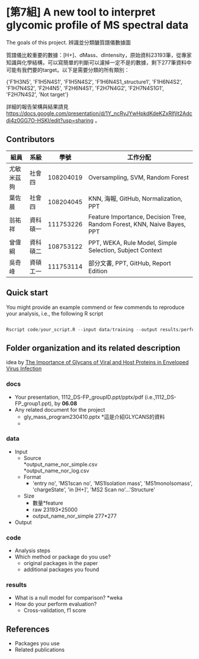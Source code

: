 # [第7組] A new tool to interpret glycomic profile of MS spectral data
The goals of this project.
辨識並分類醣質譜儀數據圖  

質譜儀比較重要的數據：[H+]、dMass、dIntensity，原始資料23193筆，從專家知識與化學結構，可以寫簡單的判斷可以濾掉一定不是的數據，剩下277筆資料中可能有我們要的target。以下是需要分類的所有類別：

{'F1H3N5',
 'F1H5N4S1',
 'F1H5N4S2',
 'F1H6N4S1_structure1',
 'F1H6N4S2',
 'F1H7N4S2',
 'F2H4N5',
 'F2H6N4S1',
 'F2H7N4G2',
 'F2H7N4S1G1',
 'F2H7N4S2',
 'Not target'}
 
詳細的報告架構與結果請見 <https://docs.google.com/presentation/d/1Y_ncRyJYwHpkdKdeKZxRlfjIt2Adcdj4z0GG7O-HSKI/edit?usp=sharing> 。

## Contributors
|組員|系級|學號|工作分配|
|-|-|-|-|
|尤敏米茲夠|社會四|108204019|Oversampling, SVM, Random Forest| 
|葉佐晨|社會四|108204045|KNN, 海報, GitHub, Normalization, PPT|
|翁祐祥|資科碩一|111753226|Feature Importance, Decision Tree, Random Forest, KNN, Naive Bayes, PPT|
|曾偉綱|資科碩二|108753122|PPT, WEKA, Rule Model, Simple Selection, Subject Context|
|吳奇峰|資碩工一|111753114|部分文書, PPT, GitHub, Report Edition|



## Quick start
You might provide an example commend or few commends to reproduce your analysis, i.e., the following R script

```R

Rscript code/your_script.R --input data/training --output results/performance.tsv

```

## Folder organization and its related description
idea by  [The Importance of Glycans of Viral and Host Proteins in Enveloped Virus Infection](https://www.frontiersin.org/articles/10.3389/fimmu.2021.638573/full) 

### docs
* Your presentation, 1112_DS-FP_groupID.ppt/pptx/pdf (i.e.,1112_DS-FP_group1.ppt), by **06.08**
* Any related document for the project
  * gly_mass_program230410.pptx
    *這是介紹GLYCANS的資料  
  *
  
  
### data
* Input 
  * Source  
    *output_name_nor_simple.csv  
	*output_name_nor_log.csv  
  * Format  
    * 'entry no', 'MS1scan no', 'MS1Isolation mass', 'MS1monoIsomass', 'chargeState', 'in [H+]', 'MS2 Scan no'...'Structure'
  * Size 
    * 數量*feature
    * raw 23193*25000
	* output_name_nor_simple 277*277
* Output  

### code
* Analysis steps
* Which method or package do you use? 
  * original packages in the paper
  * additional packages you found

### results
* What is a null model for comparison?
  *weka  
* How do your perform evaluation?
  * Cross-validation, f1 score

## References
* Packages you use
* Related publications
